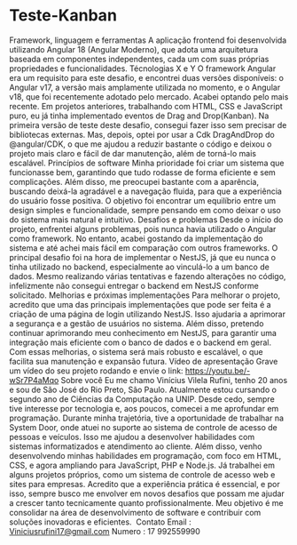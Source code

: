 # Teste-Kanban
Framework, linguagem e ferramentas
A aplicação frontend foi desenvolvida utilizando Angular 18 (Angular Moderno), que adota uma arquitetura baseada em componentes independentes, cada um com suas próprias propriedades e funcionalidades.
Técnologias X e Y
O framework Angular era um requisito para este desafio, e encontrei duas versões disponíveis: o Angular v17, a versão mais amplamente utilizada no momento, e o Angular v18, que foi recentemente adotado pelo mercado. Acabei optando pelo mais recente.
Em projetos anteriores, trabalhando com HTML, CSS e JavaScript puro, eu já tinha implementado eventos de Drag and Drop(Kanban). Na primeira versão de teste deste desafio, consegui fazer isso sem precisar de bibliotecas externas. Mas, depois, optei por usar a Cdk DragAndDrop do @angular/CDK, o que me ajudou a reduzir bastante o código e deixou o projeto mais claro e fácil de dar manutenção, além de torná-lo mais escalável.
Princípios de software
Minha prioridade foi criar um sistema que funcionasse bem, garantindo que tudo rodasse de forma eficiente e sem complicações. Além disso, me preocupei bastante com a aparência, buscando deixá-la agradável e a navegação fluida, para que a experiência do usuário fosse positiva. O objetivo foi encontrar um equilíbrio entre um design simples e funcionalidade, sempre pensando em como deixar o uso do sistema mais natural e intuitivo.
Desafios e problemas
Desde o início do projeto, enfrentei alguns problemas, pois nunca havia utilizado o Angular como framework. No entanto, acabei gostando da implementação do sistema e até achei mais fácil em comparação com outros frameworks. O principal desafio foi na hora de implementar o NestJS, já que eu nunca o tinha utilizado no backend, especialmente ao vinculá-lo a um banco de dados. Mesmo realizando várias tentativas e fazendo alterações no código, infelizmente não consegui entregar o backend em NestJS conforme solicitado.
Melhorias e próximas implementações
Para melhorar o projeto, acredito que uma das principais implementações que pode ser feita é a criação de uma página de login utilizando NestJS. Isso ajudaria a aprimorar a segurança e a gestão de usuários no sistema. Além disso, pretendo continuar aprimorando meu conhecimento em NestJS, para garantir uma integração mais eficiente com o banco de dados e o backend em geral. Com essas melhorias, o sistema será mais robusto e escalável, o que facilita sua manutenção e expansão futura.
Vídeo de apresentação
Grave um vídeo do seu projeto rodando e envie o link: https://youtu.be/-wSr7P4aMqo
Sobre você
Eu me chamo Vinícius Vilela Rufini, tenho 20 anos e sou de São José do Rio Preto, São Paulo. Atualmente estou cursando o segundo ano de Ciências da Computação na UNIP. Desde cedo, sempre tive interesse por tecnologia e, aos poucos, comecei a me aprofundar em programação. Durante minha trajetória, tive a oportunidade de trabalhar na System Door, onde atuei no suporte ao sistema de controle de acesso de pessoas e veículos. Isso me ajudou a desenvolver habilidades com sistemas informatizados e atendimento ao cliente.
Além disso, venho desenvolvendo minhas habilidades em programação, com foco em HTML, CSS, e agora ampliando para JavaScript, PHP e Node.js. Já trabalhei em alguns projetos próprios, como um sistema de controle de acesso web e sites para empresas. Acredito que a experiência prática é essencial, e por isso, sempre busco me envolver em novos desafios que possam me ajudar a crescer tanto tecnicamente quanto profissionalmente. Meu objetivo é me consolidar na área de desenvolvimento de software e contribuir com soluções inovadoras e eficientes. 
Contato Email : Viniciusrufini17@gmail.com Numero : 17 992559990 

